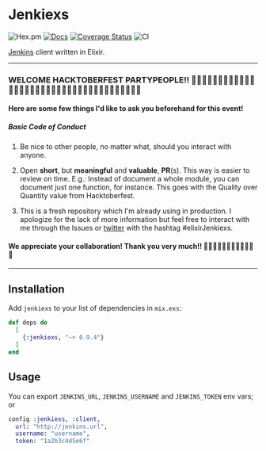 # Jenkiexs

![Hex.pm](https://img.shields.io/hexpm/v/jenkiexs)
[![Docs](https://img.shields.io/badge/api-docs-blueviolet.svg?style=flat)](https://hexdocs.pm/jenkiexs)
[![Coverage Status](https://coveralls.io/repos/github/GPrimola/jenkiexs/badge.svg?branch=master)](https://coveralls.io/github/GPrimola/jenkiexs?branch=master)
![CI](https://github.com/GPrimola/jenkiexs/workflows/Jenkiexs%20CI/badge.svg)

[Jenkins](https://www.jenkins.io/) client written in Elixir.

---

### WELCOME HACKTOBERFEST PARTYPEOPLE!! 🎉🎊🥳👩🏿‍💻👩🏾‍💻👩🏽‍💻👩🏼‍💻👩🏻‍💻👩‍💻👨‍💻👨🏻‍💻👨🏼‍💻👨🏽‍💻👨🏾‍💻👨🏿‍💻

#### Here are some few things I'd like to ask you beforehand for this event!

##### Basic Code of Conduct

1. Be nice to other people, no matter what, should you interact with anyone.

2. Open **short**, but **meaningful** and **valuable**, **PR**(s). This way is
   easier to review on time. E.g.: Instead of document a whole module, you can
   document just one function, for instance. This goes with the Quality over
   Quantity value from Hacktoberfest.

3. This is a fresh repository which I'm already using in production. I
   apologize for the lack of more information but feel free to interact with me
   through the Issues or [twitter](https://twitter.com/lu_gico) with the
   hashtag #elixirJenkiexs.

#### We appreciate your collaboration! Thank you very much!! 🙏🏿🙏🏾🙏🏽🙏🏼🙏🏻🙏✨

---

## Installation

Add `jenkiexs` to your list of dependencies in `mix.exs`:

```elixir
def deps do
  [
    {:jenkiexs, "~> 0.9.4"}
  ]
end
```

## Usage

You can export `JENKINS_URL`, `JENKINS_USERNAME` and `JENKINS_TOKEN` env vars;
or

```elixir
config :jenkiexs, :client,
  url: "http://jenkins.url",
  username: "username",
  token: "1a2b3c4d5e6f"
```
